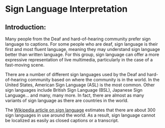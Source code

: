 # Sign Language Interpretation

## Introduction:
Many people from the Deaf and hard-of-hearing community prefer sign language to captions. For some people who are deaf, sign language is their first and most fluent language, meaning they may understand sign language better than written language. For this group, sign language can offer a more expressive representation of live multimedia, particularly in the case of a fast-moving scene.

There are a number of different sign languages used by the Deaf and hard-of-hearing community based on where the community is in the world. In the United States, American Sign Language (ASL) is the most common. Other sign languages include British Sign Language (BSL), Japanese Sign Language... and many, many more. In fact, there are almost as many variants of sign language as there are countries in the world. 

The [Wikipedia article on sign language](https://en.wikipedia.org/wiki/List_of_sign_languages) estimates that there are about 300 sign languages in use around the world. As a result, sign language cannot be localized as easily as closed captions or a transcript.